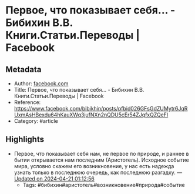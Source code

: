 # Первое, что показывает себя... - Бибихин В.В. Книги.Статьи.Переводы | Facebook

## Metadata
- Author: [facebook.com]()
- Title: Первое, что показывает себя... - Бибихин В.В. Книги.Статьи.Переводы | Facebook
- Reference: https://www.facebook.com/bibikhin/posts/pfbid026GFsGdZUMytr6JqRUxmAsHBexdu64hKauXWq3jufNXn2nQDU5cEr54ZJqfxQZQeFl
- Category: #article

## Highlights
- Первое, что показывает себя нам, не первое по природе, и раннее в бытии открывается нам последним (Аристотель). Исходное событие мира, условно скажем его возникновение, у нас есть надежда узнать только в последнюю очередь, как последнюю разгадку. — [Updated on 2024-04-21 01:12:56](https://hyp.is/I-DxrP9jEe6MfG-POcVDrg/www.facebook.com/bibikhin/posts/pfbid026GFsGdZUMytr6JqRUxmAsHBexdu64hKauXWq3jufNXn2nQDU5cEr54ZJqfxQZQeFl)
   - Tags: #бибихин#аристотель#возникновение#природа#событие
